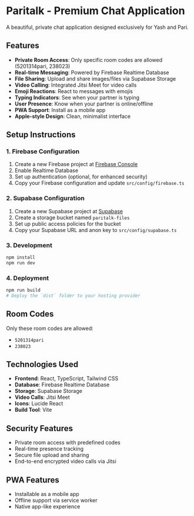 # Paritalk - Premium Chat Application

A beautiful, private chat application designed exclusively for Yash and Pari.

## Features

- **Private Room Access**: Only specific room codes are allowed (5201314pari, 238023)
- **Real-time Messaging**: Powered by Firebase Realtime Database
- **File Sharing**: Upload and share images/files via Supabase Storage
- **Video Calling**: Integrated Jitsi Meet for video calls
- **Emoji Reactions**: React to messages with emojis
- **Typing Indicators**: See when your partner is typing
- **User Presence**: Know when your partner is online/offline
- **PWA Support**: Install as a mobile app
- **Apple-style Design**: Clean, minimalist interface

## Setup Instructions

### 1. Firebase Configuration

1. Create a new Firebase project at [Firebase Console](https://console.firebase.google.com)
2. Enable Realtime Database
3. Set up authentication (optional, for enhanced security)
4. Copy your Firebase configuration and update `src/config/firebase.ts`

### 2. Supabase Configuration

1. Create a new Supabase project at [Supabase](https://supabase.com)
2. Create a storage bucket named `paritalk-files`
3. Set up public access policies for the bucket
4. Copy your Supabase URL and anon key to `src/config/supabase.ts`

### 3. Development

```bash
npm install
npm run dev
```

### 4. Deployment

```bash
npm run build
# Deploy the `dist` folder to your hosting provider
```

## Room Codes

Only these room codes are allowed:
- `5201314pari`
- `238023`

## Technologies Used

- **Frontend**: React, TypeScript, Tailwind CSS
- **Database**: Firebase Realtime Database
- **Storage**: Supabase Storage
- **Video Calls**: Jitsi Meet
- **Icons**: Lucide React
- **Build Tool**: Vite

## Security Features

- Private room access with predefined codes
- Real-time presence tracking
- Secure file upload and sharing
- End-to-end encrypted video calls via Jitsi

## PWA Features

- Installable as a mobile app
- Offline support via service worker
- Native app-like experience